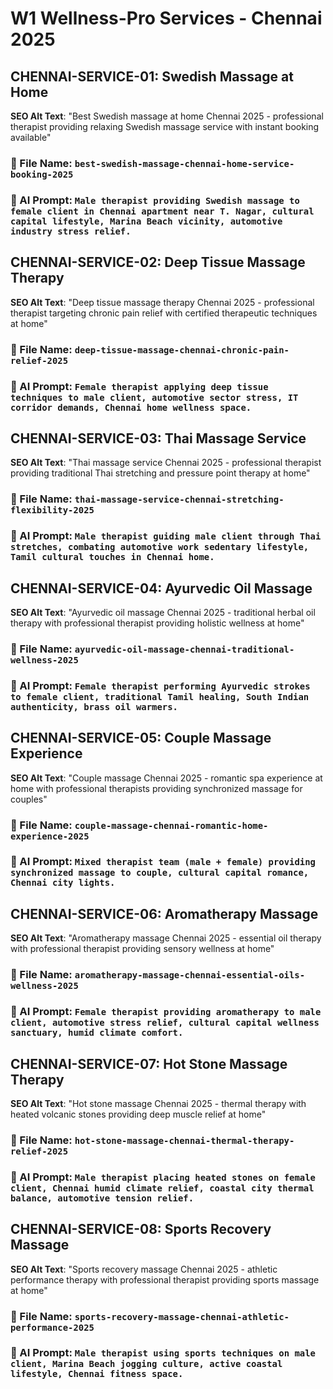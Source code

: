 # W1 Wellness-Pro Services - Chennai 2025

## CHENNAI-SERVICE-01: Swedish Massage at Home
**SEO Alt Text**: "Best Swedish massage at home Chennai 2025 - professional therapist providing relaxing Swedish massage service with instant booking available"
### 📁 File Name: `best-swedish-massage-chennai-home-service-booking-2025`
### 🎨 AI Prompt: `Male therapist providing Swedish massage to female client in Chennai apartment near T. Nagar, cultural capital lifestyle, Marina Beach vicinity, automotive industry stress relief.`

## CHENNAI-SERVICE-02: Deep Tissue Massage Therapy
**SEO Alt Text**: "Deep tissue massage therapy Chennai 2025 - professional therapist targeting chronic pain relief with certified therapeutic techniques at home"
### 📁 File Name: `deep-tissue-massage-chennai-chronic-pain-relief-2025`
### 🎨 AI Prompt: `Female therapist applying deep tissue techniques to male client, automotive sector stress, IT corridor demands, Chennai home wellness space.`

## CHENNAI-SERVICE-03: Thai Massage Service
**SEO Alt Text**: "Thai massage service Chennai 2025 - professional therapist providing traditional Thai stretching and pressure point therapy at home"
### 📁 File Name: `thai-massage-service-chennai-stretching-flexibility-2025`
### 🎨 AI Prompt: `Male therapist guiding male client through Thai stretches, combating automotive work sedentary lifestyle, Tamil cultural touches in Chennai home.`

## CHENNAI-SERVICE-04: Ayurvedic Oil Massage
**SEO Alt Text**: "Ayurvedic oil massage Chennai 2025 - traditional herbal oil therapy with professional therapist providing holistic wellness at home"
### 📁 File Name: `ayurvedic-oil-massage-chennai-traditional-wellness-2025`
### 🎨 AI Prompt: `Female therapist performing Ayurvedic strokes to female client, traditional Tamil healing, South Indian authenticity, brass oil warmers.`

## CHENNAI-SERVICE-05: Couple Massage Experience
**SEO Alt Text**: "Couple massage Chennai 2025 - romantic spa experience at home with professional therapists providing synchronized massage for couples"
### 📁 File Name: `couple-massage-chennai-romantic-home-experience-2025`
### 🎨 AI Prompt: `Mixed therapist team (male + female) providing synchronized massage to couple, cultural capital romance, Chennai city lights.`

## CHENNAI-SERVICE-06: Aromatherapy Massage
**SEO Alt Text**: "Aromatherapy massage Chennai 2025 - essential oil therapy with professional therapist providing sensory wellness at home"
### 📁 File Name: `aromatherapy-massage-chennai-essential-oils-wellness-2025`
### 🎨 AI Prompt: `Female therapist providing aromatherapy to male client, automotive stress relief, cultural capital wellness sanctuary, humid climate comfort.`

## CHENNAI-SERVICE-07: Hot Stone Massage Therapy
**SEO Alt Text**: "Hot stone massage Chennai 2025 - thermal therapy with heated volcanic stones providing deep muscle relief at home"
### 📁 File Name: `hot-stone-massage-chennai-thermal-therapy-relief-2025`
### 🎨 AI Prompt: `Male therapist placing heated stones on female client, Chennai humid climate relief, coastal city thermal balance, automotive tension relief.`

## CHENNAI-SERVICE-08: Sports Recovery Massage
**SEO Alt Text**: "Sports recovery massage Chennai 2025 - athletic performance therapy with professional therapist providing sports massage at home"
### 📁 File Name: `sports-recovery-massage-chennai-athletic-performance-2025`
### 🎨 AI Prompt: `Male therapist using sports techniques on male client, Marina Beach jogging culture, active coastal lifestyle, Chennai fitness space.`